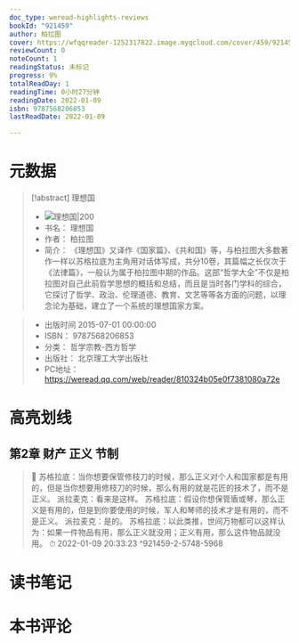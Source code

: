 ```yaml
---
doc_type: weread-highlights-reviews
bookId: "921459"
author: 柏拉图
cover: https://wfqqreader-1252317822.image.myqcloud.com/cover/459/921459/t7_921459.jpg
reviewCount: 0
noteCount: 1
readingStatus: 未标记
progress: 9%
totalReadDay: 1
readingTime: 0小时27分钟
readingDate: 2022-01-09
isbn: 9787568206853
lastReadDate: 2022-01-09

---
```

# 元数据
> [!abstract] 理想国
> - ![ 理想国|200](https://wfqqreader-1252317822.image.myqcloud.com/cover/459/921459/t7_921459.jpg)
> - 书名： 理想国
> - 作者： 柏拉图
> - 简介： 《理想国》又译作《国家篇》、《共和国》等，与柏拉图大多数著作一样以苏格拉底为主角用对话体写成，共分10卷，其篇幅之长仅次于《法律篇》，一般认为属于柏拉图中期的作品。这部“哲学大全”不仅是柏拉图对自己此前哲学思想的概括和总结，而且是当时各门学科的综合，它探讨了哲学、政治、伦理道德、教育、文艺等等各方面的问题，以理念论为基础，建立了一个系统的理想国家方案。

> - 出版时间 2015-07-01 00:00:00
> - ISBN： 9787568206853
> - 分类： 哲学宗教-西方哲学
> - 出版社： 北京理工大学出版社
> - PC地址：https://weread.qq.com/web/reader/810324b05e0f7381080a72e

# 高亮划线

## 第2章 财产 正义 节制

> 📌 苏格拉底：当你想要保管修枝刀的时候，那么正义对个人和国家都是有用的，但是当你想要用修枝刀的时候，那么有用的就是花匠的技术了，而不是正义。    派拉麦克：看来是这样。    苏格拉底：假设你想保管盾或琴，那么正义是有用的，但是到你要使用的时候，军人和琴师的技术才是有用的，而不是正义。    派拉麦克：是的。    苏格拉底：以此类推，世间万物都可以这样认为：如果一件物品有用，那么正义就没用；正义有用，那么这件物品就没用。 
> ⏱ 2022-01-09 20:33:23 ^921459-2-5748-5968

# 读书笔记

# 本书评论
